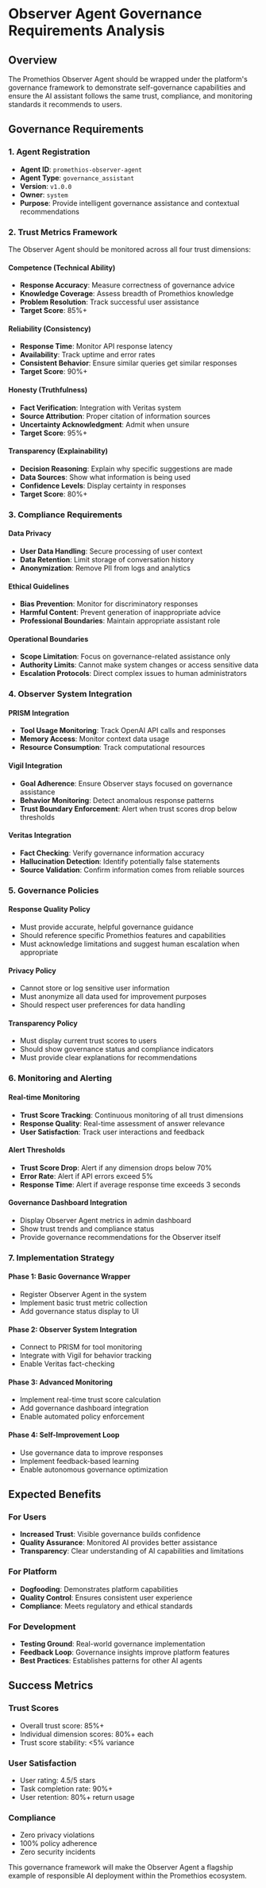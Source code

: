 # Observer Agent Governance Requirements Analysis

## Overview
The Promethios Observer Agent should be wrapped under the platform's governance framework to demonstrate self-governance capabilities and ensure the AI assistant follows the same trust, compliance, and monitoring standards it recommends to users.

## Governance Requirements

### 1. Agent Registration
- **Agent ID**: `promethios-observer-agent`
- **Agent Type**: `governance_assistant`
- **Version**: `v1.0.0`
- **Owner**: `system`
- **Purpose**: Provide intelligent governance assistance and contextual recommendations

### 2. Trust Metrics Framework
The Observer Agent should be monitored across all four trust dimensions:

#### Competence (Technical Ability)
- **Response Accuracy**: Measure correctness of governance advice
- **Knowledge Coverage**: Assess breadth of Promethios knowledge
- **Problem Resolution**: Track successful user assistance
- **Target Score**: 85%+

#### Reliability (Consistency)
- **Response Time**: Monitor API response latency
- **Availability**: Track uptime and error rates
- **Consistent Behavior**: Ensure similar queries get similar responses
- **Target Score**: 90%+

#### Honesty (Truthfulness)
- **Fact Verification**: Integration with Veritas system
- **Source Attribution**: Proper citation of information sources
- **Uncertainty Acknowledgment**: Admit when unsure
- **Target Score**: 95%+

#### Transparency (Explainability)
- **Decision Reasoning**: Explain why specific suggestions are made
- **Data Sources**: Show what information is being used
- **Confidence Levels**: Display certainty in responses
- **Target Score**: 80%+

### 3. Compliance Requirements

#### Data Privacy
- **User Data Handling**: Secure processing of user context
- **Data Retention**: Limit storage of conversation history
- **Anonymization**: Remove PII from logs and analytics

#### Ethical Guidelines
- **Bias Prevention**: Monitor for discriminatory responses
- **Harmful Content**: Prevent generation of inappropriate advice
- **Professional Boundaries**: Maintain appropriate assistant role

#### Operational Boundaries
- **Scope Limitation**: Focus on governance-related assistance only
- **Authority Limits**: Cannot make system changes or access sensitive data
- **Escalation Protocols**: Direct complex issues to human administrators

### 4. Observer System Integration

#### PRISM Integration
- **Tool Usage Monitoring**: Track OpenAI API calls and responses
- **Memory Access**: Monitor context data usage
- **Resource Consumption**: Track computational resources

#### Vigil Integration
- **Goal Adherence**: Ensure Observer stays focused on governance assistance
- **Behavior Monitoring**: Detect anomalous response patterns
- **Trust Boundary Enforcement**: Alert when trust scores drop below thresholds

#### Veritas Integration
- **Fact Checking**: Verify governance information accuracy
- **Hallucination Detection**: Identify potentially false statements
- **Source Validation**: Confirm information comes from reliable sources

### 5. Governance Policies

#### Response Quality Policy
- Must provide accurate, helpful governance guidance
- Should reference specific Promethios features and capabilities
- Must acknowledge limitations and suggest human escalation when appropriate

#### Privacy Policy
- Cannot store or log sensitive user information
- Must anonymize all data used for improvement purposes
- Should respect user preferences for data handling

#### Transparency Policy
- Must display current trust scores to users
- Should show governance status and compliance indicators
- Must provide clear explanations for recommendations

### 6. Monitoring and Alerting

#### Real-time Monitoring
- **Trust Score Tracking**: Continuous monitoring of all trust dimensions
- **Response Quality**: Real-time assessment of answer relevance
- **User Satisfaction**: Track user interactions and feedback

#### Alert Thresholds
- **Trust Score Drop**: Alert if any dimension drops below 70%
- **Error Rate**: Alert if API errors exceed 5%
- **Response Time**: Alert if average response time exceeds 3 seconds

#### Governance Dashboard Integration
- Display Observer Agent metrics in admin dashboard
- Show trust trends and compliance status
- Provide governance recommendations for the Observer itself

### 7. Implementation Strategy

#### Phase 1: Basic Governance Wrapper
- Register Observer Agent in the system
- Implement basic trust metric collection
- Add governance status display to UI

#### Phase 2: Observer System Integration
- Connect to PRISM for tool monitoring
- Integrate with Vigil for behavior tracking
- Enable Veritas fact-checking

#### Phase 3: Advanced Monitoring
- Implement real-time trust score calculation
- Add governance dashboard integration
- Enable automated policy enforcement

#### Phase 4: Self-Improvement Loop
- Use governance data to improve responses
- Implement feedback-based learning
- Enable autonomous governance optimization

## Expected Benefits

### For Users
- **Increased Trust**: Visible governance builds confidence
- **Quality Assurance**: Monitored AI provides better assistance
- **Transparency**: Clear understanding of AI capabilities and limitations

### For Platform
- **Dogfooding**: Demonstrates platform capabilities
- **Quality Control**: Ensures consistent user experience
- **Compliance**: Meets regulatory and ethical standards

### For Development
- **Testing Ground**: Real-world governance implementation
- **Feedback Loop**: Governance insights improve platform features
- **Best Practices**: Establishes patterns for other AI agents

## Success Metrics

### Trust Scores
- Overall trust score: 85%+
- Individual dimension scores: 80%+ each
- Trust score stability: <5% variance

### User Satisfaction
- User rating: 4.5/5 stars
- Task completion rate: 90%+
- User retention: 80%+ return usage

### Compliance
- Zero privacy violations
- 100% policy adherence
- Zero security incidents

This governance framework will make the Observer Agent a flagship example of responsible AI deployment within the Promethios ecosystem.

